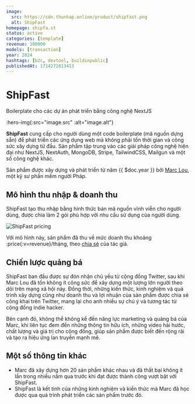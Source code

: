 ```yaml
---
image:
  src: https://cdn.thunhap.online/product/shipfast.png
  alt: ShipFast
homepage: shipfa.st
status: active
categories: [template]
revenue: 100000
models: [transaction]
year: 2024
hashtags: [b2c, devtool, buildinpublic]
publishedAt: 1714272813413
---
```


# ShipFast

Boilerplate cho các dự án phát triển bằng công nghệ NextJS

:hero-img{:src="image.src" :alt="image.alt"}

__ShipFast__ cung cấp cho người dùng một code boilerplate (mã nguồn dựng sẵn) để phát triển các ứng dụng web mà không phải tốn thời gian và công sức xây dựng từ đầu. Sản phẩm tập trung vào các giải pháp công nghệ hiện đại như NextJS, NextAuth, MongoDB, Stripe, TailwindCSS, Mailgun và một số công nghệ khác.

Sản phẩm được xây dựng và phát triển từ năm {{ $doc.year }} bởi [Marc Lou](https://twitter.com/marc_louvion), một kỹ sư phần mềm người Pháp.

## Mô hình thu nhập & doanh thu

ShipFast tạo thu nhập bằng hình thức bán mã nguồn vĩnh viễn cho người dùng, được chia làm 2 gói phù hợp với nhu cầu sử dụng của người dùng.

![ShipFast pricing](https://cdn.thunhap.online/product/shipfast+pricing.png)

Với mô hình này, sản phẩm đã thu về mức doanh thu khoảng :price{:v=revenue}/tháng, theo [chia sẻ](https://twitter.com/marc_louvion/status/1778441634893762681) của tác giả.

## Chiến lược quảng bá

ShipFast ban đầu được sự đón nhận chủ yếu từ cộng đồng Twitter, sau khi Marc Lou đã tốn không ít công sức để xây dựng một lượng lớn người theo dõi trên mạng xã hội này. Đồng thời, những kiến thức, kinh nghiệm và quá trình xây dựng cũng như doanh thu và lợi nhuận của sản phẩm được chia sẻ công khai trên Twitter, mang lại cho anh nhiều sự chú ý và tương tác từ cộng đồng indie hacker.

Bên cạnh đó, không thể không kể đến năng lực marketing và quảng bá của Marc, khi liên tục đem đến những thông tin hữu ích, những video hài hước, chất lượng và giá trị cho cộng đồng, giúp sản phẩm được biết đến rộng rãi và tạo ra hiệu ứng lan truyền mạnh mẽ.

## Một số thông tin khác

- Marc đã xây dựng hơn 20 sản phẩm khác nhau và đã thất bại không ít lần trong nhiều năm qua trước khi đạt được thành công vượt bật với ShipFast.
- ShipFast là kết tinh của những kinh nghiệm và kiến thức mà Marc đã học được qua quá trình phát triển các sản phẩm trước đó.

